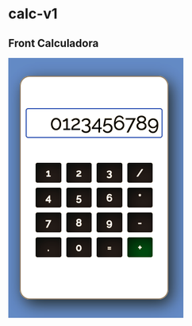# calc-v1
## Front Calculadora
![Vista calculadora v1](https://github.com/DaniRiverol/calc-v1/blob/fad52c019f95919dec022164ef1258930db954a4/vista_calculadora_v1.png)
